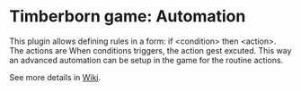 # Timberborn game: Automation

This plugin allows defining rules in a form: if &lt;condition> then &lt;action>. The actions are
When conditions triggers, the action gest excuted. This way an advanced automation can be setup in
the game for the routine actions.

See more details in [Wiki](https://github.com/ihsoft/TimberbornMods/wiki/Automation).

